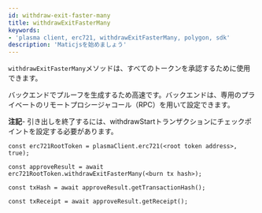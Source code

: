 ```yaml
---
id: withdraw-exit-faster-many
title: withdrawExitFasterMany
keywords:
- 'plasma client, erc721, withdrawExitFasterMany, polygon, sdk'
description: 'Maticjsを始めましょう'
---
```


`withdrawExitFasterMany`メソッドは、すべてのトークンを承認するために使用できます。

バックエンドでプルーフを生成するため高速です。バックエンドは、専用のプライベートのリモートプロシージャコール（RPC）を用いて設定できます。

**注記**- 引き出しを終了するには、withdrawStartトランザクションにチェックポイントを設定する必要があります。

```
const erc721RootToken = plasmaClient.erc721(<root token address>, true);

const approveResult = await erc721RootToken.withdrawExitFasterMany(<burn tx hash>);

const txHash = await approveResult.getTransactionHash();

const txReceipt = await approveResult.getReceipt();

```
